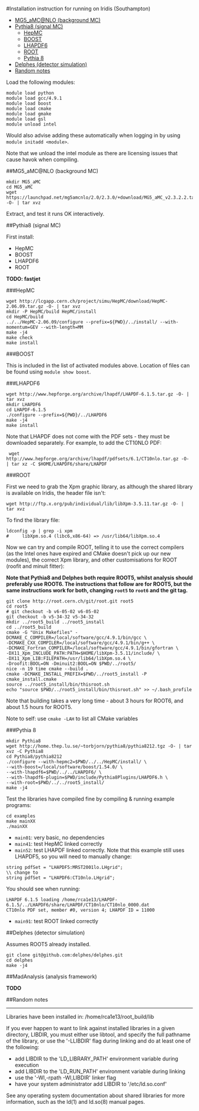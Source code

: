#Installation instruction for running on Iridis (Southampton)

- [MG5_aMC@NLO (background MC)](#mg5_amcnlo-background-mc)
- [Pythia8 (signal MC)](#pythia8-signal-mc)
  - [HepMC](#hepmc)
  - [BOOST](#boost)
  - [LHAPDF6](#lhapdf6)
  - [ROOT](#root)
  - [Pythia 8](#pythia-8)
- [Delphes (detector simulation)](#delphes-detector-simulation)
- [Random notes](#random-notes)

Load the following modules:

```
module load python
module load gcc/4.9.1
module load boost
module load cmake
module load gmake
module load gsl
module unload intel
```

Would also advise adding these automatically when logging in by using `module initadd <module>`.

Note that we unload the intel module as there are licensing issues that cause havok when compiling.

##MG5_aMC@NLO (background MC)

```
mkdir MG5_aMC
cd MG5_aMC
wget https://launchpad.net/mg5amcnlo/2.0/2.3.0/+download/MG5_aMC_v2.3.2.2.tar.gz -O- | tar xvz
```
Extract, and test it runs OK interactively.

##Pythia8 (signal MC)

First install:

- HepMC
- BOOST
- LHAPDF6
- ROOT

**TODO: fastjet**

###HepMC

```
wget http://lcgapp.cern.ch/project/simu/HepMC/download/HepMC-2.06.09.tar.gz -O- | tar xvz
mkdir -P HepMC/build HepMC/install
cd HepMC/build
../../HepMC-2.06.09/configure --prefix=${PWD}/../install/ --with-momentum=GEV --with-length=MM
make -j4
make check
make install
```

###BOOST

This is included in the list of activated modules above. Location of files can be found using `module show boost`.

###LHAPDF6

```
wget http://www.hepforge.org/archive/lhapdf/LHAPDF-6.1.5.tar.gz -O- | tar xvz
mkdir LHAPDF6
cd LHAPDF-6.1.5
./configure --prefix=${PWD}/../LHAPDF6
make -j4
make install
```

Note that LHAPDF does not come with the PDF sets - they must be downloaded separately. For example, to add the CT10NLO PDF:

```
 wget http://www.hepforge.org/archive/lhapdf/pdfsets/6.1/CT10nlo.tar.gz -O- | tar xz -C $HOME/LHAPDF6/share/LHAPDF
```

###ROOT

First we need to grab the Xpm graphic library, as although the shared library is available on Iridis, the header file isn't:

```
wget http://ftp.x.org/pub/individual/lib/libXpm-3.5.11.tar.gz -O- | tar xvz
```

To find the library file:

```
ldconfig -p | grep -i xpm
#     libXpm.so.4 (libc6,x86-64) => /usr/lib64/libXpm.so.4
```

Now we can try and compile ROOT, telling it to use the correct compilers (as the Intel ones have expired and CMake doesn't pick up our new modules), the correct Xpm library, and other customisations for ROOT (roofit and minuit fitter):

**Note that Pythia8 and Delphes both require ROOT5, whilst analysis should preferably use ROOT6. The instructions that follow are for ROOT5, but the same instructions work for both, changing `root5` to `root6` and the git tag.**

```
git clone http://root.cern.ch/git/root.git root5
cd root5
# git checkout -b v6-05-02 v6-05-02
git checkout -b v5-34-32 v5-34-32
mkdir ../root5_build ../root5_install
cd ../root5_build
cmake -G "Unix Makefiles" -DCMAKE_C_COMPILER=/local/software/gcc/4.9.1/bin/gcc \
-DCMAKE_CXX_COMPILER=/local/software/gcc/4.9.1/bin/g++ \
-DCMAKE_Fortran_COMPILER=/local/software/gcc/4.9.1/bin/gfortran \
-DX11_Xpm_INCLUDE_PATH:PATH=$HOME/libXpm-3.5.11/include/ \
-DX11_Xpm_LIB:FILEPATH=/usr/lib64/libXpm.so.4 \
-Droofit:BOOL=ON -Dminuit2:BOOL=ON $PWD/../root5/
nice -n 19 time cmake --build .
cmake -DCMAKE_INSTALL_PREFIX=$PWD/../root5_install -P cmake_install.cmake
source ../root5_install/bin/thisroot.sh
echo "source $PWD/../root5_install/bin/thisroot.sh" >> ~/.bash_profile
```

Note that building takes a very long time - about 3 hours for ROOT6, and about 1.5 hours for ROOT5.

Note to self: use `cmake -LAH` to list all CMake variables


###Pythia 8

```
mkdir Pythia8
wget http://home.thep.lu.se/~torbjorn/pythia8/pythia8212.tgz -O- | tar xvz -C Pythia8
cd Pythia8/pythia8212
./configure --with-hepmc2=$PWD/../../HepMC/install/ \
--with-boost=/local/software/boost/1.54.0/ \
--with-lhapdf6=$PWD/../../LHAPDF6/ \
--with-lhapdf6-plugin=$PWD/include/Pythia8Plugins/LHAPDF6.h \
--with-root=$PWD/../../root5_install/
make -j4
```

Test the libraries have compiled fine by compiling & running example programs:

```
cd examples
make mainXX
./mainXX
```

- `main01`: very basic, no dependencies
- `main41`: test HepMC linked correctly
- `main52`: test LHAPDF linked correctly. Note that this example still uses LHAPDF5, so you will need to manually change:

```
string pdfSet = "LHAPDF5:MRST2001lo.LHgrid";
\\ change to
string pdfSet = "LHAPDF6:CT10nlo.LHgrid";
```

You should see when running:

```
LHAPDF 6.1.5 loading /home/rca1e13/LHAPDF-6.1.5/../LHAPDF6/share/LHAPDF/CT10nlo/CT10nlo_0000.dat
CT10nlo PDF set, member #0, version 4; LHAPDF ID = 11000
```

- `main91`: test ROOT linked correctly

##Delphes (detector simulation)

Assumes ROOT5 already installed.

```
git clone git@github.com:delphes/delphes.git
cd delphes
make -j4
```

##MadAnalysis (analysis framework)

**TODO**

##Random notes

----------------------------------------------------------------------
Libraries have been installed in:
   /home/rca1e13/root_build/lib

If you ever happen to want to link against installed libraries
in a given directory, LIBDIR, you must either use libtool, and
specify the full pathname of the library, or use the '-LLIBDIR'
flag during linking and do at least one of the following:
   - add LIBDIR to the 'LD_LIBRARY_PATH' environment variable
     during execution
   - add LIBDIR to the 'LD_RUN_PATH' environment variable
     during linking
   - use the '-Wl,-rpath -Wl,LIBDIR' linker flag
   - have your system administrator add LIBDIR to '/etc/ld.so.conf'

See any operating system documentation about shared libraries for
more information, such as the ld(1) and ld.so(8) manual pages.